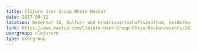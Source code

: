 ```yaml
---
title: Clojure User Group Rhein Neckar
date: 2017-09-12
location: Dezernat 16, Kultur- und Kreativwirtschaftszentrum, Heidelberg
link: https://www.meetup.com/Clojure-User-Group-Rhein-Neckar/events/242685450/
usergroup: clojurern
type: usergroup
---
```

